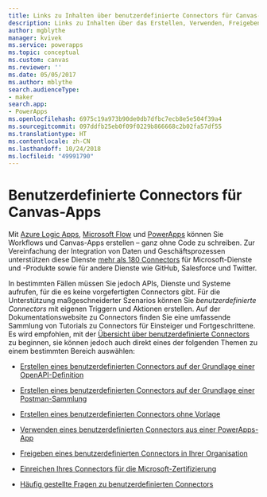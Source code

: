 ```yaml
---
title: Links zu Inhalten über benutzerdefinierte Connectors für Canvas-Apps | Microsoft-Dokumentation
description: Links zu Inhalten über das Erstellen, Verwenden, Freigeben und Zertifizieren benutzerdefinierter Connectors für Canvas-Apps in PowerApps
author: mgblythe
manager: kvivek
ms.service: powerapps
ms.topic: conceptual
ms.custom: canvas
ms.reviewer: ''
ms.date: 05/05/2017
ms.author: mblythe
search.audienceType:
- maker
search.app:
- PowerApps
ms.openlocfilehash: 6975c19a973b90de0db7dfbc7ecb8e5e504f39a4
ms.sourcegitcommit: 097ddfb25eb0f09f0229b866668c2b02fa57df55
ms.translationtype: HT
ms.contentlocale: zh-CN
ms.lasthandoff: 10/24/2018
ms.locfileid: "49991790"
---
```

# <a name="custom-connectors-for-canvas-apps"></a>Benutzerdefinierte Connectors für Canvas-Apps

Mit [Azure Logic Apps](https://azure.microsoft.com/services/logic-apps), [Microsoft Flow](https://flow.microsoft.com) und [PowerApps](https://powerapps.microsoft.com) können Sie Workflows und Canvas-Apps erstellen – ganz ohne Code zu schreiben. Zur Vereinfachung der Integration von Daten und Geschäftsprozessen unterstützen diese Dienste [mehr als 180 Connectors](https://docs.microsoft.com/connectors/) für Microsoft-Dienste und -Produkte sowie für andere Dienste wie GitHub, Salesforce und Twitter.

In bestimmten Fällen müssen Sie jedoch APIs, Dienste und Systeme aufrufen, für die es keine vorgefertigten Connectors gibt. Für die Unterstützung maßgeschneiderter Szenarios können Sie *benutzerdefinierte Connectors* mit eigenen Triggern und Aktionen erstellen. Auf der Dokumentationswebsite zu Connectors finden Sie eine umfassende Sammlung von Tutorials zu Connectors für Einsteiger und Fortgeschrittene. Es wird empfohlen, mit der [Übersicht über benutzerdefinierte Connectors](https://docs.microsoft.com/connectors/custom-connectors/) zu beginnen, sie können jedoch auch direkt eines der folgenden Themen zu einem bestimmten Bereich auswählen:

* [Erstellen eines benutzerdefinierten Connectors auf der Grundlage einer OpenAPI-Definition](https://docs.microsoft.com/connectors/custom-connectors/define-openapi-definition)

* [Erstellen eines benutzerdefinierten Connectors auf der Grundlage einer Postman-Sammlung](https://docs.microsoft.com/connectors/custom-connectors/define-postman-collection)

* [Erstellen eines benutzerdefinierten Connectors ohne Vorlage](https://docs.microsoft.com/connectors/custom-connectors/define-blank)

* [Verwenden eines benutzerdefinierten Connectors aus einer PowerApps-App](https://docs.microsoft.com/connectors/custom-connectors/use-custom-connector-powerapps)

* [Freigeben eines benutzerdefinierten Connectors in Ihrer Organisation](https://docs.microsoft.com/connectors/custom-connectors/share)

* [Einreichen Ihres Connectors für die Microsoft-Zertifizierung](https://docs.microsoft.com/connectors/custom-connectors/submit-certification)

* [Häufig gestellte Fragen zu benutzerdefinierten Connectors](https://docs.microsoft.com/connectors/custom-connectors/faq)
